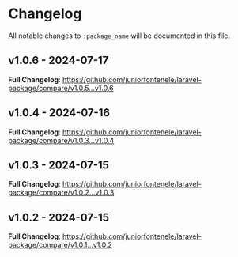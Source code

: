 # Changelog

All notable changes to `:package_name` will be documented in this file.

## v1.0.6 - 2024-07-17

**Full Changelog**: https://github.com/juniorfontenele/laravel-package/compare/v1.0.5...v1.0.6

## v1.0.4 - 2024-07-16

**Full Changelog**: https://github.com/juniorfontenele/laravel-package/compare/v1.0.3...v1.0.4

## v1.0.3 - 2024-07-15

**Full Changelog**: https://github.com/juniorfontenele/laravel-package/compare/v1.0.2...v1.0.3

## v1.0.2 - 2024-07-15

**Full Changelog**: https://github.com/juniorfontenele/laravel-package/compare/v1.0.1...v1.0.2
